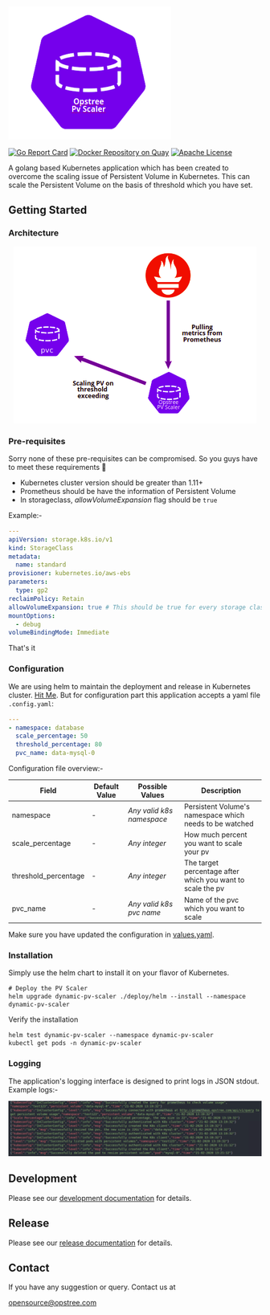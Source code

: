 <p align="left">
  <img src="./static/dynamic-pv-scaler.png">
</p>

[![Go Report Card](https://goreportcard.com/badge/github.com/opstree/dynamic-pv-scaler)](https://goreportcard.com/report/github.com/opstree/dynamic-pv-scaler)
[![Docker Repository on Quay](https://quay.io/repository/opstree/dynamic-pv-scaler/status "Docker Repository on Quay")](https://quay.io/repository/opstree/dynamic-pv-scaler)
[![Apache License](https://img.shields.io/badge/License-Apache%202.0-blue.svg)](LICENSE)

A golang based Kubernetes application which has been created to overcome the scaling issue of Persistent Volume in Kubernetes. This can scale the Persistent Volume on the basis of threshold which you have set.

## Getting Started

### Architecture

<p align="center">
  <img src="./static/dynamic-pv-scaler-arch.png">
</p>

### Pre-requisites

Sorry none of these pre-requisites can be compromised. So you guys have to meet these requirements :slightly_smiling_face:

- Kubernetes cluster version should be greater than 1.11+
- Prometheus should be have the information of Persistent Volume
- In storageclass, *allowVolumeExpansion* flag should be `true`

Example:-

```yaml
---
apiVersion: storage.k8s.io/v1
kind: StorageClass
metadata:
  name: standard
provisioner: kubernetes.io/aws-ebs
parameters:
  type: gp2
reclaimPolicy: Retain
allowVolumeExpansion: true # This should be true for every storage class
mountOptions:
  - debug
volumeBindingMode: Immediate
```

That's it

### Configuration

We are using helm to maintain the deployment and release in Kubernetes cluster. [Hit Me](./deploy/helm). But for configuration part this application accepts a yaml file `.config.yaml`:

```yaml
---
- namespace: database
  scale_percentage: 50
  threshold_percentage: 80
  pvc_name: data-mysql-0
```

Configuration file overview:-

| **Field** | **Default Value** | **Possible Values** | **Description** |
|-----------|-------------------|---------------------|-----------------|
| namespace | - | *Any valid k8s namespace* | Persistent Volume's namespace which needs to be watched |
| scale_percentage | - | *Any integer* | How much percent you want to scale your pv |
| threshold_percentage | - | *Any integer* | The target percentage after which you want to scale the pv |
| pvc_name | - | *Any valid k8s pvc name* | Name of the pvc which you want to scale |

Make sure you have updated the configuration in [values.yaml](./deploy/helm/values.yaml).

### Installation

Simply use the helm chart to install it on your flavor of Kubernetes.

```shell
# Deploy the PV Scaler
helm upgrade dynamic-pv-scaler ./deploy/helm --install --namespace dynamic-pv-scaler
```

Verify the installation

```shell
helm test dynamic-pv-scaler --namespace dynamic-pv-scaler
kubectl get pods -n dynamic-pv-scaler
```

### Logging

The application's logging interface is designed to print logs in JSON stdout. Example logs:-

![](./static/dynamic-pv-scaler-logging.png)

## Development

Please see our [development documentation](./DEVELOPMENT.md) for details.

## Release

Please see our [release documentation](./CHANGELOG.md) for details.

## Contact

If you have any suggestion or query. Contact us at

opensource@opstree.com
